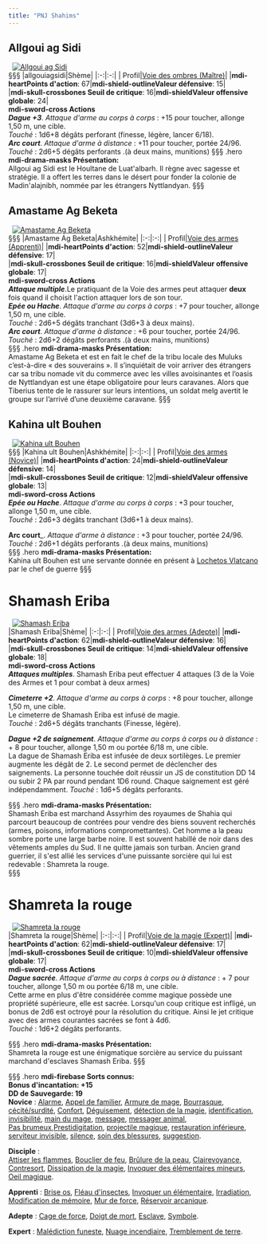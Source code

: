 ```yaml
---
title: "PNJ Shahims"
---
```

## Allgoui ag Sidi
&nbsp;
[![Allgoui ag Sidi](https://www.douaratil.fr/illustrations/pnj/allgouiagsidim.png)](https://www.douaratil.fr/illustrations/pnj/allgouiagsidi.jpg)   
§§§
|allgouiagsidi|Shème|
|:-:|:-:|
| Profil|[Voie des ombres (Maître)](/bestiaire/voie-des-ombres-maitre)|
|**<v-icon>mdi-heart</v-icon>Points d'action**: 67|**<v-icon>mdi-shield-outline</v-icon>Valeur défensive**: 15|   
|**<v-icon>mdi-skull-crossbones</v-icon> Seuil de critique**: 16|**<v-icon>mdi-shield</v-icon>Valeur offensive globale**: 24|  
**<v-icon>mdi-sword-cross</v-icon> Actions**   
_**Dague +3**_. _Attaque d'arme au corps à corps_ : +15 pour toucher, allonge 1,50 m, une cible.  
_Touché_ : 1d6+8 dégâts perforant (finesse, légère, lancer 6/18).  
_**Arc court**_. _Attaque d'arme à distance_ : +11 pour toucher, portée 24/96.  
_Touché_ : 2d6+5 dégâts perforants .(à deux mains, munitions)
§§§ .hero
**<v-icon>mdi-drama-masks</v-icon>  Présentation:**     
Allgoui ag Sidi est le Houltane de Luat'albarh. Il règne avec sagesse et stratégie. Il a offert les terres dans le désert pour fonder la colonie de Madin'alajnibh, nommée par les étrangers Nyttlandyan.
§§§


## Amastame Ag Beketa  
&nbsp;
[![Amastame Ag Beketa](https://www.douaratil.fr/illustrations/pnj/amastameagbeketam.png)](https://www.douaratil.fr/illustrations/pnj/amastameagbeketa.jpg)   
§§§
|Amastame Ag Beketa|Ashkhémite|
|:-:|:-:|
| Profil|[Voie des armes (Apprenti)](/bestiaire/voie-des-armes-apprenti)|
|**<v-icon>mdi-heart</v-icon>Points d'action**: 52|**<v-icon>mdi-shield-outline</v-icon>Valeur défensive**: 17|   
|**<v-icon>mdi-skull-crossbones</v-icon> Seuil de critique**: 16|**<v-icon>mdi-shield</v-icon>Valeur offensive globale**: 17|  
**<v-icon>mdi-sword-cross</v-icon> Actions**   
_**Attaque multiple**_.Le pratiquant de la Voie des armes peut attaquer **deux** fois quand il choisit l'action attaquer lors de son tour.  
_**Epée ou Hache**_. _Attaque d'arme au corps à corps_ : +7 pour toucher, allonge 1,50 m, une cible.  
_Touché_ : 2d6+5 dégâts tranchant (3d6+3 à deux mains).  
_**Arc court**_.  _Attaque d'arme à distance_ : +6 pour toucher, portée 24/96.  
_Touché_ : 2d6+2 dégâts perforants .(à deux mains, munitions)  
§§§ .hero
**<v-icon>mdi-drama-masks</v-icon>  Présentation:**     
Amastame Ag Beketa et est en fait le chef de la tribu locale des Muluks c’est-à-dire « des souverains ». Il s’inquiétait de voir arriver des étrangers car sa tribu nomade vit du commerce avec les villes avoisinantes et l’oasis de Nyttlandyan est une étape obligatoire pour leurs caravanes. Alors que Tiberius tente de le rassurer sur leurs intentions, un soldat melg avertit le groupe sur l’arrivé d’une deuxième caravane.
§§§

## Kahina ult Bouhen
&nbsp;
[![Kahina ult Bouhen](https://www.douaratil.fr/illustrations/pnj/kahinaultbouhenm.png)](https://www.douaratil.fr/illustrations/pnj/kahinaultbouhen.jpg)   
§§§
|Kahina ult Bouhen|Ashkhémite|
|:-:|:-:|
| Profil|[Voie des armes (Novice)](/bestiaire/voie-des-armes-novices)|
|**<v-icon>mdi-heart</v-icon>Points d'action**: 24|**<v-icon>mdi-shield-outline</v-icon>Valeur défensive**: 14|   
|**<v-icon>mdi-skull-crossbones</v-icon> Seuil de critique**: 12|**<v-icon>mdi-shield</v-icon>Valeur offensive globale**: 13|  
**<v-icon>mdi-sword-cross</v-icon> Actions**   
_**Epée ou Hache**_. _Attaque d'arme au corps à corps_ : +3 pour toucher, allonge 1,50 m, une cible.  
_Touché_ : 2d6+3 dégâts tranchant (3d6+1 à deux mains).  

**Arc court**_. _Attaque d'arme à distance_ : +3 pour toucher, portée 24/96.  
_Touché_ : 2d6+1 dégâts perforants .(à deux mains, munitions)  
§§§ .hero
**<v-icon>mdi-drama-masks</v-icon>  Présentation:**     
Kahina ult Bouhen est une servante donnée en présent à [Lochetos Vlatcano](/bestiaire/lochetos-vlatcano) par le chef de guerre
§§§

# Shamash Eriba
&nbsp;
[![Shamash Eriba](https://www.douaratil.fr/illustrations/pnj/shamasheribam.png)](https://www.douaratil.fr/illustrations/pnj/shamasheriba.jpg)   
|Shamash Eriba|Shème|
|:-:|:-:|
| Profil|[Voie des armes (Adepte)](/bestiaire/voie-des-armes-adepte)|
|**<v-icon>mdi-heart</v-icon>Points d'action**: 62|**<v-icon>mdi-shield-outline</v-icon>Valeur défensive**: 16|   
|**<v-icon>mdi-skull-crossbones</v-icon> Seuil de critique**: 14|**<v-icon>mdi-shield</v-icon>Valeur offensive globale**: 18|  
**<v-icon>mdi-sword-cross</v-icon> Actions**  
_**Attaques multiples**_. Shamash Eriba peut effectuer 4 attaques (3 de la Voie des Armes et 1 pour combat à deux armes)

_**Cimeterre +2**_. _Attaque d'arme au corps à corps_ : +8 pour toucher, allonge 1,50 m, une cible.  
Le cimeterre de Shamash Eriba est infusé de magie.  
_Touché_ : 2d6+5 dégâts tranchants (Finesse, légère).

_**Dague +2 de saignement**_. _Attaque d'arme au corps à corps ou à distance_ : + 8 pour toucher, allonge 1,50 m ou portée 6/18 m, une cible.  
La dague de Shamash Eriba est infusée de deux sortilèges. Le premier augmente les dégât de 2. Le second permet de déclencher des saignements. La personne touchée doit réussir un JS de constitution DD 14 ou subir 2 PA par round pendant 1D6 round. Chaque saignement est géré indépendamment.
_Touché_ : 1d6+5 dégâts perforants.

§§§ .hero
**<v-icon>mdi-drama-masks</v-icon>  Présentation:**     
Shamash Eriba est marchand Assyrhim des royaumes de Shahia qui parcourt beaucoup de contrées pour vendre des biens souvent recherchés (armes, poisons, informations compromettantes). Cet homme a la peau sombre porte une large barbe noire. Il est souvent habillé de noir dans des vêtements amples du Sud. Il ne quitte jamais son turban. Ancien grand guerrier, il s'est allié les services d'une puissante sorcière qui lui est redevable : Shamreta la rouge.  
§§§

# Shamreta la rouge
&nbsp;
[![Shamreta la rouge](https://www.douaratil.fr/illustrations/pnj/shamretam.png)](https://www.douaratil.fr/illustrations/pnj/shamreta.jpg)  
|Shamreta la rouge|Shème|
|:-:|:-:|
| Profil|[Voie de la magie (Expert)](/bestiaire/voie-de-la-magie-expert)|
|**<v-icon>mdi-heart</v-icon>Points d'action**: 62|**<v-icon>mdi-shield-outline</v-icon>Valeur défensive**: 17|   
|**<v-icon>mdi-skull-crossbones</v-icon> Seuil de critique**: 10|**<v-icon>mdi-shield</v-icon>Valeur offensive globale**: 17|  
**<v-icon>mdi-sword-cross</v-icon> Actions**  
_**Dague sacrée**_. _Attaque d'arme au corps à corps ou à distance_ : + 7 pour toucher, allonge 1,50 m ou portée 6/18 m, une cible.  
Cette arme en plus d'être considérée comme magique possède une propriété supérieure, elle est sacrée. Lorsqu'un coup critique est infligé, un bonus de 2d6 est octroyé pour la résolution du critique. Ainsi le jet critique avec des armes courantes sacrées se font à 4d6.  
_Touché_ : 1d6+2 dégâts perforants.  

§§§ .hero
**<v-icon>mdi-drama-masks</v-icon>  Présentation:**    
Shamreta la rouge est une énigmatique sorcière au service du puissant marchand d'esclaves Shamash Eriba.
§§§

§§§ .hero
**<v-icon>mdi-firebase</v-icon> Sorts connus:**     
**Bonus d'incantation: +15**  
**DD de Sauvegarde: 19**  
**Novice** : [Alarme](/grimoire/alarme), [Appel de familier](/grimoire/appel-de-familier), [Armure de mage](/grimoire/armure-de-mage), [Bourrasque](/grimoire/bourrasque), [cécité/surdité](/grimoire/cecite-surdite), [Confort](/grimoire/confort), [Déguisement](/grimoire/deguisement), [détection de la magie](/grimoire/detection-de-la-magie), [identification](/grimoire/identification), [invisibilité](/grimoire/invisibilite), [main du mage](/grimoire/main-du-mage),
[message](/grimoire/message), [messager animal](/grimoire/messager-animal),  
[Pas brumeux](/grimoire/pas-brumeux),[Prestidigitation](/grimoire/prestidigitation), [projectile magique](/grimoire/projectile-magique), [restauration inférieure](/grimoire/restauration-inferieure), [serviteur invisible](/grimoire/serviteur-invisible),  [silence](/grimoire/silence), [soin des blessures](/grimoire/soin-des-blessures),
[suggestion](/grimoire/suggestion).  

**Disciple** :  
[Attiser les flammes](/grimoire/attiser-les-flammes), [Bouclier de feu](/grimoire/bouclier-de-feu), [Brûlure de la peau](/grimoire/brulure-de-la-peau), [Clairevoyance](/grimoire/clairevoyance), [Contresort](/grimoire/contresort), [Dissipation de la magie](/grimoire/dissipation-de-la-magie), [Invoquer des élémentaires mineurs](/grimoire/invoquer-des-elementaires-mineurs), [Oeil magique](/grimoire/oeil-magique).

**Apprenti** :
[Brise os](/grimoire/brise-os), [Fléau d'insectes](/grimoire/fleau-d-insectes), [Invoquer un élémentaire](/grimoire/invoquer-un-elementaire), [Irradiation](/grimoire/irradiation), [Modification de mémoire](/grimoire/modification-de-memoire), [Mur de force](/grimoire/mur-de-force), [Réservoir arcanique](/grimoire/reservoir-arcanique).

**Adepte** :
[Cage de force](/grimoire/cage-de-force), [Doigt de mort](/grimoire/doigt-de-mort), [Esclave](/grimoire/esclave), [Symbole](/grimoire/symbole).

**Expert** :
[Malédiction funeste](/grimoire/malediction-funeste), [Nuage incendiaire](/grimoire/nuage-incendiaire), [Tremblement de terre](/grimoire/tremblement-de-terre).
